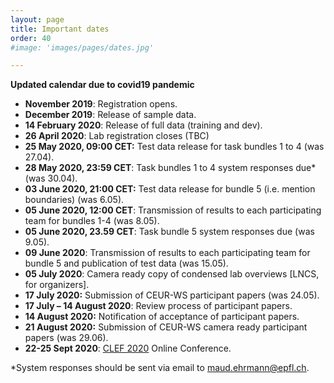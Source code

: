```yaml
---
layout: page
title: Important dates
order: 40
#image: 'images/pages/dates.jpg'

---
```




 **Updated calendar due to covid19 pandemic**

- **November 2019**: Registration opens.
- **December 2019**: Release of sample data.
- **14 February 2020**: Release of full data (training and dev).
- **26 April 2020**: Lab registration closes (TBC)
- **25 May 2020, 09:00 CET:** Test data release for task bundles 1 to 4 (was 27.04).
- **28 May 2020, 23:59 CET**: Task bundles 1 to 4 system responses due*  (was 30.04).
- **03 June 2020, 21:00 CET:** Test data release for bundle 5 (i.e. mention boundaries)  (was 6.05).
- **05 June 2020, 12:00 CET**: Transmission of results to each participating team for bundles 1-4  (was 8.05).
- **05 June 2020, 23.59 CET**: Task bundle 5 system responses due (was 9.05).
- **09 June 2020**: Transmission of results to each participating team for bundle 5 and publication of test data (was 15.05).
- **05 July 2020**: Camera ready copy of condensed lab overviews [LNCS, for organizers].
- **17 July 2020:**  Submission of CEUR-WS participant papers  (was 24.05).
- **17 July – 14 August 2020**: Review process of participant papers.
- **14 August 2020:** Notification of acceptance of participant papers.
- **21 August 2020:** Submission of CEUR-WS camera ready participant papers (was 29.06).
- **22-25 Sept 2020**: [CLEF 2020](https://clef2020.clef-initiative.eu/) Online Conference. 



*System responses should be sent via email to maud.ehrmann@epfl.ch. 

